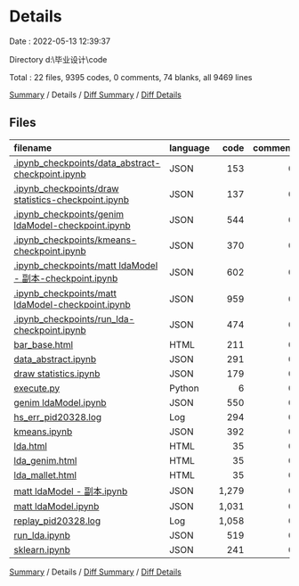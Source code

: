 # Details

Date : 2022-05-13 12:39:37

Directory d:\毕业设计\code

Total : 22 files,  9395 codes, 0 comments, 74 blanks, all 9469 lines

[Summary](results.md) / Details / [Diff Summary](diff.md) / [Diff Details](diff-details.md)

## Files
| filename | language | code | comment | blank | total |
| :--- | :--- | ---: | ---: | ---: | ---: |
| [.ipynb_checkpoints/data_abstract-checkpoint.ipynb](/.ipynb_checkpoints/data_abstract-checkpoint.ipynb) | JSON | 153 | 0 | 1 | 154 |
| [.ipynb_checkpoints/draw statistics-checkpoint.ipynb](/.ipynb_checkpoints/draw%20statistics-checkpoint.ipynb) | JSON | 137 | 0 | 1 | 138 |
| [.ipynb_checkpoints/genim ldaModel-checkpoint.ipynb](/.ipynb_checkpoints/genim%20ldaModel-checkpoint.ipynb) | JSON | 544 | 0 | 1 | 545 |
| [.ipynb_checkpoints/kmeans-checkpoint.ipynb](/.ipynb_checkpoints/kmeans-checkpoint.ipynb) | JSON | 370 | 0 | 1 | 371 |
| [.ipynb_checkpoints/matt ldaModel - 副本-checkpoint.ipynb](/.ipynb_checkpoints/matt%20ldaModel%20-%20%E5%89%AF%E6%9C%AC-checkpoint.ipynb) | JSON | 602 | 0 | 1 | 603 |
| [.ipynb_checkpoints/matt ldaModel-checkpoint.ipynb](/.ipynb_checkpoints/matt%20ldaModel-checkpoint.ipynb) | JSON | 959 | 0 | 1 | 960 |
| [.ipynb_checkpoints/run_lda-checkpoint.ipynb](/.ipynb_checkpoints/run_lda-checkpoint.ipynb) | JSON | 474 | 0 | 1 | 475 |
| [bar_base.html](/bar_base.html) | HTML | 211 | 0 | 2 | 213 |
| [data_abstract.ipynb](/data_abstract.ipynb) | JSON | 291 | 0 | 1 | 292 |
| [draw statistics.ipynb](/draw%20statistics.ipynb) | JSON | 179 | 0 | 1 | 180 |
| [execute.py](/execute.py) | Python | 6 | 0 | 0 | 6 |
| [genim ldaModel.ipynb](/genim%20ldaModel.ipynb) | JSON | 550 | 0 | 1 | 551 |
| [hs_err_pid20328.log](/hs_err_pid20328.log) | Log | 294 | 0 | 38 | 332 |
| [kmeans.ipynb](/kmeans.ipynb) | JSON | 392 | 0 | 1 | 393 |
| [lda.html](/lda.html) | HTML | 35 | 0 | 6 | 41 |
| [lda_genim.html](/lda_genim.html) | HTML | 35 | 0 | 6 | 41 |
| [lda_mallet.html](/lda_mallet.html) | HTML | 35 | 0 | 6 | 41 |
| [matt ldaModel - 副本.ipynb](/matt%20ldaModel%20-%20%E5%89%AF%E6%9C%AC.ipynb) | JSON | 1,279 | 0 | 1 | 1,280 |
| [matt ldaModel.ipynb](/matt%20ldaModel.ipynb) | JSON | 1,031 | 0 | 1 | 1,032 |
| [replay_pid20328.log](/replay_pid20328.log) | Log | 1,058 | 0 | 1 | 1,059 |
| [run_lda.ipynb](/run_lda.ipynb) | JSON | 519 | 0 | 1 | 520 |
| [sklearn.ipynb](/sklearn.ipynb) | JSON | 241 | 0 | 1 | 242 |

[Summary](results.md) / Details / [Diff Summary](diff.md) / [Diff Details](diff-details.md)